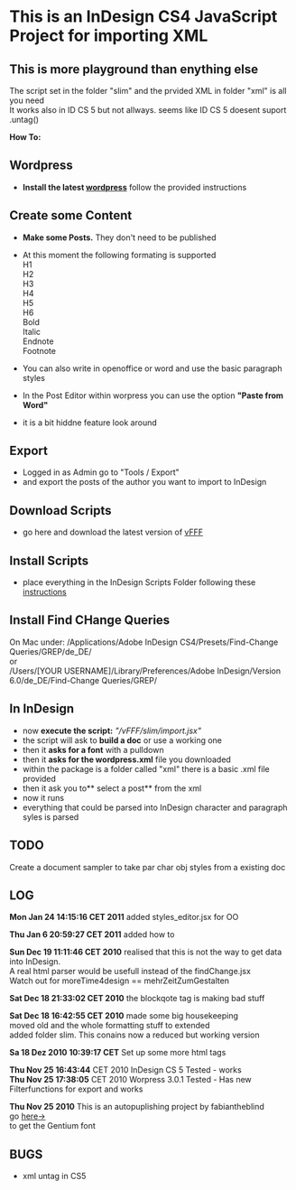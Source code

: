This is an InDesign CS4 JavaScript Project for importing XML  
=============  
This is more playground than enything else  
------------
The script set in the folder "slim" and the prvided XML in folder "xml" is all you need  
It works also in ID CS 5 but not allways. seems like ID CS 5 doesent suport .untag() 
  
**How To:**  

Wordpress  
--

- **Install the latest [wordpress](http://wordpress.org/download/)** follow the provided instructions  

Create some Content  
--

- **Make some Posts.** They don't need to be published  
- At this moment the following formating is supported  
     H1  
     H2  
     H3  
     H4  
     H5  
     H6  
     Bold  
     Italic  
     Endnote  
     Footnote  
  
- You can also write in openoffice or word and use the basic paragraph styles  
- In the Post Editor within worpress you can use the option **"Paste from Word"**  
- it is a bit hiddne feature look around  

Export  
--  

- Logged in as Admin go to "Tools / Export"  
- and export the posts of the author you want to import to InDesign  

Download Scripts  
--  

- go here and download the latest version of [vFFF](http://fabiantheblind.github.com/vFFF/)  

Install Scripts  
--

- place everything in the InDesign Scripts Folder following these [instructions](http://lmgtfy.com/?q=indesign+install+script)  

Install Find CHange Queries  
--
On Mac under:
/Applications/Adobe InDesign CS4/Presets/Find-Change Queries/GREP/de_DE/  
or  
/Users/[YOUR USERNAME]/Library/Preferences/Adobe InDesign/Version 6.0/de_DE/Find-Change Queries/GREP/

In InDesign  
--  

- now **execute the script:** _"/vFFF/slim/import.jsx"_  
- the script will ask to **build a doc** or use a working one  
- then it **asks for a font** with a pulldown  
- then it **asks for the wordpress.xml** file you downloaded  
- within the package is a folder called "xml" there is a basic .xml file provided  
- then it ask you to** select a post** from the xml  
- now it runs  
- everything that could be parsed into InDesign character and paragraph syles is parsed  

TODO  
--
Create a document sampler to take par char obj styles from a existing doc

LOG  
-- 
**Mon Jan 24 14:15:16 CET 2011** added styles_editor.jsx for OO
 
**Thu Jan  6 20:59:27 CET 2011** added how to  
  
**Sun Dec 19 11:11:46 CET 2010** realised that this is not the way to get data into InDesign.  
A real html parser would be usefull instead of the findChange.jsx  
Watch out for moreTime4design == mehrZeitZumGestalten  
  
**Sat Dec 18 21:33:02 CET 2010** the blockqote tag is making bad stuff  
  
**Sat Dec 18 16:42:55 CET 2010** made some big housekeeping  
moved old and the whole formatting stuff to extended  
added folder slim. This conains now a reduced but working version  
  
**Sa 18 Dez 2010 10:39:17 CET** Set up some more html tags  
  
**Thu Nov 25 16:43:44** CET 2010 InDesign CS 5 Tested - works  
**Thu Nov 25 17:38:05** CET 2010 Worpress 3.0.1 Tested - Has new Filterfunctions for export and works  
  
**Thu Nov 25 2010**
This is an autopuplishing project by fabiantheblind  
go [here->](http://scripts.sil.org/cms/scripts/page.php?item_id=Gentium_download)  
to get the Gentium font  
  
BUGS  
--  
- xml untag in CS5  